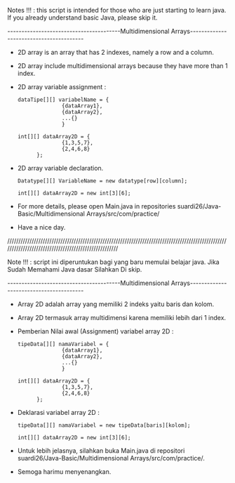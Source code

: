 Notes !!! : this script is intended for those who are just starting to learn java. If you already understand basic Java, please skip it.

----------------------------------------Multidimensional Arrays----------------------------------------

- 2D array is an array that has 2 indexes, namely a row and a column.

- 2D array include multidimensional arrays because they have more than 1 index.

- 2D array variable assignment : 

      dataTipe[][] variabelName = {
                    {dataArray1},
                    {dataArray2},
                    ...{}
                    }

      int[][] dataArray2D = {
                    {1,3,5,7},
                    {2,4,6,8}
            };
            
- 2D array variable declaration.
 
      Datatype[][] VariableName = new datatype[row][column];
      
      int[][] dataArray2D = new int[3][6];
      
- For more details, please open Main.java in repositories suardi26/Java-Basic/Multidimensional Arrays/src/com/practice/

- Have a nice day.

/////////////////////////////////////////////////////////////////////////////////////////////////////////////////////////////////////////////////////

Note !!! : script ini diperuntukan bagi yang baru memulai belajar java. Jika Sudah Memahami Java dasar Silahkan Di skip.

----------------------------------------Multidimensional Arrays----------------------------------------

- Array 2D adalah array yang memiliki 2 indeks yaitu baris dan kolom.

- Array 2D termasuk array multidimensi karena memiliki lebih dari 1 index.

- Pemberian Nilai awal (Assignment) variabel array 2D :
      
      tipeData[][] namaVariabel = {
                    {dataArray1},
                    {dataArray2},
                    ...{}
                    }

      int[][] dataArray2D = {
                    {1,3,5,7},
                    {2,4,6,8}
            }; 

- Deklarasi variabel array 2D :
 
      tipeData[][] namaVariabel = new tipeData[baris][kolom];
      
      int[][] dataArray2D = new int[3][6];
      
- Untuk lebih jelasnya, silahkan buka Main.java di repositori suardi26/Java-Basic/Multidimensional Arrays/src/com/practice/.

- Semoga harimu menyenangkan.
  
